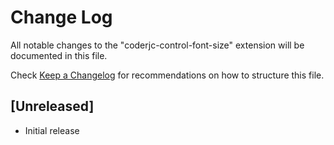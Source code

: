 # Change Log

All notable changes to the "coderjc-control-font-size" extension will be documented in this file.

Check [Keep a Changelog](http://keepachangelog.com/) for recommendations on how to structure this file.

## [Unreleased]

- Initial release